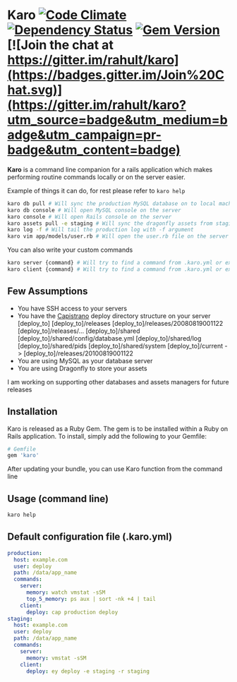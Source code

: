 # Karo [![Code Climate](https://codeclimate.com/github/rahult/karo.png)](https://codeclimate.com/github/rahult/karo) [![Dependency Status](https://gemnasium.com/rahult/karo.png)](https://gemnasium.com/rahult/karo) [![Gem Version](https://badge.fury.io/rb/karo.png)](http://badge.fury.io/rb/karo) [![Join the chat at https://gitter.im/rahult/karo](https://badges.gitter.im/Join%20Chat.svg)](https://gitter.im/rahult/karo?utm_source=badge&utm_medium=badge&utm_campaign=pr-badge&utm_content=badge)


**Karo** is a command line companion for a rails application which makes performing routine commands locally or on the server easier.

Example of things it can do, for rest please refer to ```karo help```

```bash
karo db pull # Will sync the production MySQL database on to local machine
karo db console # Will open MySQL console on the server
karo console # Will open Rails console on the server
karo assets pull -e staging # Will sync the dragonfly assets from staging on to the local machine
karo log -f # Will tail the production log with -f argument
karo vim app/models/user.rb # Will open the user.rb file on the server using vim for editing
```

You can also write your custom commands

```bash
karo server {command} # Will try to find a command from .karo.yml or execute the one provided on the server
karo client {command} # Will try to find a command from .karo.yml or execute the one provided on the client
```

## Few Assumptions

- You have SSH access to your servers
- You have the [Capistrano](https://github.com/capistrano/capistrano) deploy directory structure on your server
  [deploy_to]
  [deploy_to]/releases
  [deploy_to]/releases/20080819001122
  [deploy_to]/releases/...
  [deploy_to]/shared
  [deploy_to]/shared/config/database.yml
  [deploy_to]/shared/log
  [deploy_to]/shared/pids
  [deploy_to]/shared/system
  [deploy_to]/current -> [deploy_to]/releases/20100819001122
- You are using MySQL as your database server
- You are using Dragonfly to store your assets

I am working on supporting other databases and assets managers for future releases

## Installation

Karo is released as a Ruby Gem. The gem is to be installed within a Ruby
on Rails application. To install, simply add the following to your Gemfile:

```ruby
# Gemfile
gem 'karo'
```

After updating your bundle, you can use Karo function from the command line

## Usage (command line)

```bash
karo help
```

## Default configuration file (.karo.yml)

```yml
production:
  host: example.com
  user: deploy
  path: /data/app_name
  commands:
    server:
      memory: watch vmstat -sSM
      top_5_memory: ps aux | sort -nk +4 | tail
    client:
      deploy: cap production deploy
staging:
  host: example.com
  user: deploy
  path: /data/app_name
  commands:
    server:
      memory: vmstat -sSM
    client:
      deploy: ey deploy -e staging -r staging
```
